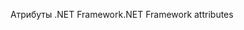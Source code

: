 <span data-ttu-id="ce805-101">Атрибуты .NET Framework</span><span class="sxs-lookup"><span data-stu-id="ce805-101">.NET Framework attributes</span></span>
